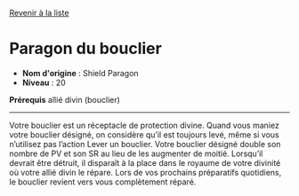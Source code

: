 [Revenir à la liste](list.md)

# Paragon du bouclier

 * **Nom d'origine** : Shield Paragon
 * **Niveau** : 20


<p><strong>Prérequis</strong> allié divin (bouclier)</p>
<hr>
<p>Votre bouclier est un réceptacle de protection divine. Quand vous maniez votre bouclier désigné, on considère qu’il est toujours levé, même si vous n’utilisez pas l’action Lever un bouclier. Votre bouclier désigné double son nombre de PV et son SR au lieu de les augmenter de moitié. Lorsqu’il devrait être détruit, il disparaît à la place dans le royaume de votre divinité où votre allié divin le répare. Lors de vos prochains préparatifs quotidiens, le bouclier revient vers vous complètement réparé.</p>